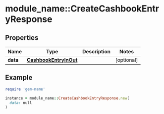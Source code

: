 # module_name::CreateCashbookEntryResponse

## Properties

| Name | Type | Description | Notes |
| ---- | ---- | ----------- | ----- |
| **data** | [**CashbookEntryInOut**](CashbookEntryInOut.md) |  | [optional] |

## Example

```ruby
require 'gem-name'

instance = module_name::CreateCashbookEntryResponse.new(
  data: null
)
```

